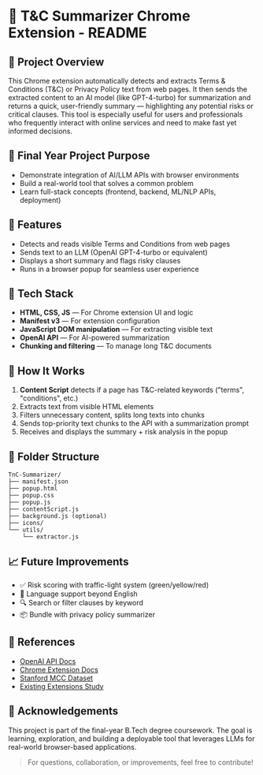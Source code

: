 
# 📄 T&C Summarizer Chrome Extension - README

## 🚀 Project Overview
This Chrome extension automatically detects and extracts Terms & Conditions (T&C) or Privacy Policy text from web pages. It then sends the extracted content to an AI model (like GPT-4-turbo) for summarization and returns a quick, user-friendly summary — highlighting any potential risks or critical clauses. This tool is especially useful for users and professionals who frequently interact with online services and need to make fast yet informed decisions.

## 🎯 Final Year Project Purpose
- Demonstrate integration of AI/LLM APIs with browser environments
- Build a real-world tool that solves a common problem
- Learn full-stack concepts (frontend, backend, ML/NLP APIs, deployment)

## 📌 Features
- Detects and reads visible Terms and Conditions from web pages
- Sends text to an LLM (OpenAI GPT-4-turbo or equivalent)
- Displays a short summary and flags risky clauses
- Runs in a browser popup for seamless user experience

## 🧰 Tech Stack
- **HTML, CSS, JS** — For Chrome extension UI and logic
- **Manifest v3** — For extension configuration
- **JavaScript DOM manipulation** — For extracting visible text
- **OpenAI API** — For AI-powered summarization
- **Chunking and filtering** — To manage long T&C documents

## 🏁 How It Works
1. **Content Script** detects if a page has T&C-related keywords ("terms", "conditions", etc.)
2. Extracts text from visible HTML elements
3. Filters unnecessary content, splits long texts into chunks
4. Sends top-priority text chunks to the API with a summarization prompt
5. Receives and displays the summary + risk analysis in the popup

## 📂 Folder Structure
```
TnC-Summarizer/
├── manifest.json
├── popup.html
├── popup.css
├── popup.js
├── contentScript.js
├── background.js (optional)
├── icons/
└── utils/
    └── extractor.js
```

## 📈 Future Improvements
- ✅ Risk scoring with traffic-light system (green/yellow/red)
- 🔄 Language support beyond English
- 🔍 Search or filter clauses by keyword
- 📦 Bundle with privacy policy summarizer

## 📎 References
- [OpenAI API Docs](https://platform.openai.com/docs)
- [Chrome Extension Docs](https://developer.chrome.com/docs/extensions/)
- [Stanford MCC Dataset](https://mcc.law.stanford.edu/)
- [Existing Extensions Study](https://chromewebstore.google.com/)

## 🙌 Acknowledgements
This project is part of the final-year B.Tech degree coursework. The goal is learning, exploration, and building a deployable tool that leverages LLMs for real-world browser-based applications.

> For questions, collaboration, or improvements, feel free to contribute!
